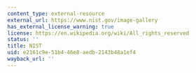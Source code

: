 ```yaml
---
content_type: external-resource
external_url: https://www.nist.gov/image-gallery
has_external_license_warning: true
license: https://en.wikipedia.org/wiki/All_rights_reserved
status: ''
title: NIST
uid: e2161c9e-51b4-46e8-aedb-2143b48a1ef4
wayback_url: ''
---
```

